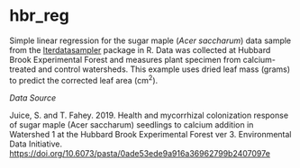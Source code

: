 # hbr_reg

Simple linear regression for the sugar maple (*Acer saccharum*) data sample from the [lterdatasampler](https://lter.github.io/lterdatasampler/) package in R. Data was collected at Hubbard Brook Experimental Forest and measures plant specimen from calcium-treated and control watersheds. This example uses dried leaf mass (grams) to predict the corrected leaf area (cm<sup>2</sup>).


*Data Source*

Juice, S. and T. Fahey. 2019. Health and mycorrhizal colonization response of sugar maple (Acer saccharum) seedlings to calcium addition in Watershed 1 at the Hubbard Brook Experimental Forest ver 3. Environmental Data Initiative. https://doi.org/10.6073/pasta/0ade53ede9a916a36962799b2407097e
